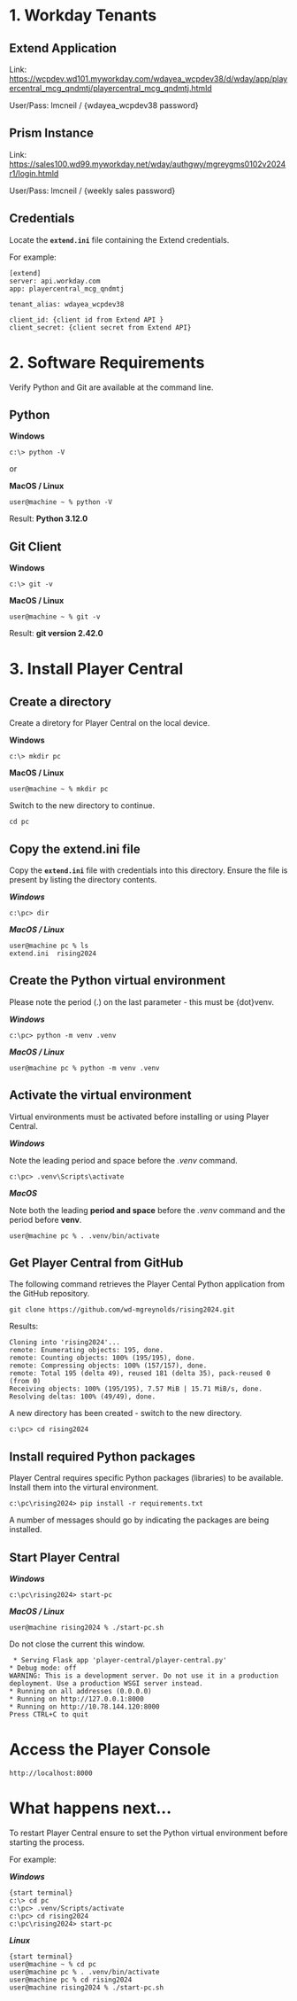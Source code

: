 # 1. Workday Tenants

## Extend Application

Link: https://wcpdev.wd101.myworkday.com/wdayea_wcpdev38/d/wday/app/playercentral_mcg_qndmtj/playercentral_mcg_qndmtj.htmld

User/Pass: lmcneil / {wdayea_wcpdev38 password}

## Prism Instance

Link: https://sales100.wd99.myworkday.net/wday/authgwy/mgreygms0102v2024r1/login.htmld

User/Pass: lmcneil / {weekly sales password}

## Credentials

Locate the **`extend.ini`** file containing the Extend credentials.

For example:

    [extend]
    server: api.workday.com
    app: playercentral_mcg_qndmtj

    tenant_alias: wdayea_wcpdev38

    client_id: {client id from Extend API }
    client_secret: {client secret from Extend API}

# 2. Software Requirements

Verify Python and Git are available at the command line.

## Python

**Windows**

    c:\> python -V

or

**MacOS / Linux**

    user@machine ~ % python -V

Result: **Python 3.12.0**

## Git Client

**Windows**

    c:\> git -v

**MacOS / Linux**

    user@machine ~ % git -v

Result: **git version 2.42.0**

# 3. Install Player Central

## Create a directory
Create a diretory for Player Central on the local device.

**Windows**

    c:\> mkdir pc

**MacOS / Linux**

    user@machine ~ % mkdir pc

Switch to the new directory to continue.

    cd pc

## Copy the extend.ini file

Copy the **`extend.ini`** file with credentials into this directory.  Ensure the file is present by listing the directory contents.

***Windows***

    c:\pc> dir

***MacOS / Linux***

    user@machine pc % ls   
    extend.ini	rising2024

## Create the Python virtual environment

Please note the period (.) on the last parameter - this must be {dot}venv.

***Windows***

    c:\pc> python -m venv .venv

***MacOS / Linux***

    user@machine pc % python -m venv .venv

## Activate the virtual environment

Virtual environments must be activated before installing or using Player Central.

***Windows***

Note the leading period and space before the *.venv* command.

    c:\pc> .venv\Scripts\activate

***MacOS***

Note both the leading **period and space** before the *.venv* command and the period before **venv**.

    user@machine pc % . .venv/bin/activate

## Get Player Central from GitHub

The following command retrieves the Player Cental Python application from the GitHub repository.

    git clone https://github.com/wd-mgreynolds/rising2024.git

Results:

    Cloning into 'rising2024'...
    remote: Enumerating objects: 195, done.
    remote: Counting objects: 100% (195/195), done.
    remote: Compressing objects: 100% (157/157), done.
    remote: Total 195 (delta 49), reused 181 (delta 35), pack-reused 0 (from 0)
    Receiving objects: 100% (195/195), 7.57 MiB | 15.71 MiB/s, done.
    Resolving deltas: 100% (49/49), done.

A new directory has been created - switch to the new directory.

    c:\pc> cd rising2024

## Install required Python packages

Player Central requires specific Python packages (libraries) to be available.  Install them into the virtural environment.

    c:\pc\rising2024> pip install -r requirements.txt

A number of messages should go by indicating the packages are being installed.

## Start Player Central

***Windows***

    c:\pc\rising2024> start-pc

***MacOS / Linux***

    user@machine rising2024 % ./start-pc.sh

Do not close the current this window.

     * Serving Flask app 'player-central/player-central.py'
    * Debug mode: off
    WARNING: This is a development server. Do not use it in a production deployment. Use a production WSGI server instead.
    * Running on all addresses (0.0.0.0)
    * Running on http://127.0.0.1:8000
    * Running on http://10.78.144.120:8000
    Press CTRL+C to quit

# Access the Player Console

    http://localhost:8000

# What happens next...

To restart Player Central ensure to set the Python virtual environment before starting the process.

For example:

***Windows***

    {start terminal}
    c:\> cd pc
    c:\pc> .venv/Scripts/activate
    c:\pc> cd rising2024
    c:\pc\rising2024> start-pc

***Linux***

    {start terminal}
    user@machine ~ % cd pc
    user@machine pc % . .venv/bin/activate
    user@machine pc % cd rising2024
    user@machine rising2024 % ./start-pc.sh
